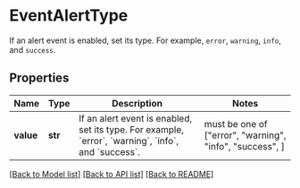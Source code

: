# EventAlertType

If an alert event is enabled, set its type. For example, `error`, `warning`, `info`, and `success`.
## Properties
Name | Type | Description | Notes
------------ | ------------- | ------------- | -------------
**value** | **str** | If an alert event is enabled, set its type. For example, &#x60;error&#x60;, &#x60;warning&#x60;, &#x60;info&#x60;, and &#x60;success&#x60;. |  must be one of ["error", "warning", "info", "success", ]

[[Back to Model list]](README.md#documentation-for-models) [[Back to API list]](README.md#documentation-for-api-endpoints) [[Back to README]](README.md)


